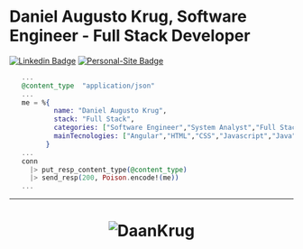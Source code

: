 # Daniel Augusto Krug, Software Engineer - Full Stack Developer

[![Linkedin Badge](https://img.shields.io/badge/-Linkedin-blue?style=flat-square&logo=Linkedin&logoColor=white&color=blue&link=https://www.linkedin.com/in/daniel-krug-427646b9/)](https://www.linkedin.com/in/daniel-krug-427646b9/)
[![Personal-Site Badge](https://img.shields.io/badge/-Personal--Site-blue?style=flat-square&logo=Personal-Site&logoColor=white&color=blue&link=https://www.skallerten.com.br/)](https://www.skallerten.com.br/)


```Elixir
   ...
   @content_type  "application/json"
   ...
   me = %{
           name: "Daniel Augusto Krug",
           stack: "Full Stack",
           categories: ["Software Engineer","System Analyst","Full Stack Developer"],
           mainTecnologies: ["Angular","HTML","CSS","Javascript","Java","PHP","Elixir","Elixir/Erlang/OTP","MySQL/Maria DB"]
         }
   ... 
   conn
     |> put_resp_content_type(@content_type)
     |> send_resp(200, Poison.encode!(me))
   ...
```
<hr>
<h1 align="center">
<img alt="DaanKrug" src="https://github-readme-stats.codestackr.vercel.app/api?username=DaanKrugs&show_icons=true&hide_border=true&theme=dark" />
</h1>
